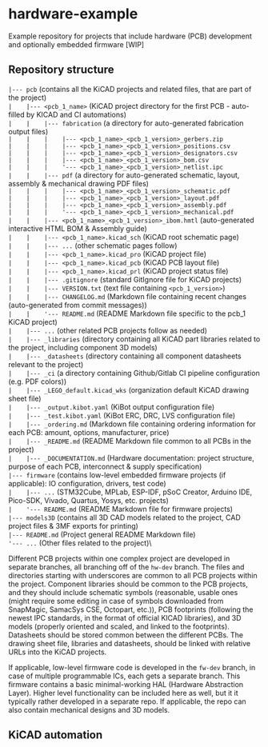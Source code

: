 # hardware-example
Example repository for projects that include hardware (PCB) development and optionally embedded firmware \[WIP\]

## Repository structure
`|--- pcb` (contains all the KiCAD projects and related files, that are part of the project)\
`|    |--- <pcb_1_name>` (KiCAD project directory for the first PCB - auto-filled by KICAD and CI automations)\
`|    |    |--- fabrication` (a directory for auto-generated fabrication output files)\
`|    |    |    |--- <pcb_1_name>_<pcb_1_version>_gerbers.zip`\
`|    |    |    |--- <pcb_1_name>_<pcb_1_version>_positions.csv`\
`|    |    |    |--- <pcb_1_name>_<pcb_1_version>_designators.csv`\
`|    |    |    |--- <pcb_1_name>_<pcb_1_version>_bom.csv`\
`|    |    |    '--- <pcb_1_name>_<pcb_1_version>_netlist.ipc`\
`|    |    |--- pdf` (a directory for auto-generated schematic, layout, assembly & mechanical drawing PDF files)\
`|    |    |    |--- <pcb_1_name>_<pcb_1_version>_schematic.pdf`\
`|    |    |    |--- <pcb_1_name>_<pcb_1_version>_layout.pdf`\
`|    |    |    |--- <pcb_1_name>_<pcb_1_version>_assembly.pdf`\
`|    |    |    '--- <pcb_1_name>_<pcb_1_version>_mechanical.pdf`\
`|    |    |--- <pcb_1_name>_<pcb_1_version>_ibom.hmtl` (auto-generated interactive HTML BOM & Assembly guide)\
`|    |    |--- <pcb_1_name>.kicad_sch` (KiCAD root schematic page)\
`|    |    |--- ...` (other schematic pages follow)\
`|    |    |--- <pcb_1_name>.kicad_pro` (KiCAD project file)\
`|    |    |--- <pcb_1_name>.kicad_pcb` (KiCAD PCB layout file)\
`|    |    |--- <pcb_1_name>.kicad_prl` (KiCAD project status file)\
`|    |    |--- .gitignore` (standard GitIgnore file for KiCAD projects)\
`|    |    |--- VERSION.txt` (text file containing `<pcb_1_version>`)\
`|    |    |--- CHANGELOG.md` (Markdown file containing recent changes (auto-generated from commit messages))\
`|    |    '--- README.md` (README Markdown file specific to the pcb_1 KiCAD project)\
`|    |--- ...` (other related PCB projects follow as needed)\
`|    |--- _libraries` (directory containing all KiCAD part libraries related to the project, including component 3D models)\
`|    |--- _datasheets` (directory containing all component datasheets relevant to the project)\
`|    |--- _ci` (a directory containing Github/Gitlab CI pipeline configuration (e.g. PDF colors))\
`|    |--- _LEGO_default.kicad_wks` (organization default KiCAD drawing sheet file)\
`|    |--- _output.kibot.yaml` (KiBot output configuration file)\
`|    |--- _test.kibot.yaml` (KiBot ERC, DRC, LVS configuration file)\
`|    |--- _ordering.md` (Markdown file containing ordering information for each PCB: amount, options, manufacturer, price)\
`|    |--- _README.md` (README Markdown file common to all PCBs in the project)\
`|    |--- _DOCUMENTATION.md` (Hardware documentation: project structure, purpose of each PCB, interconnect & supply specification)\
`|--- firmware` (contains low-level embedded firmware projects (if applicable): IO configuration, drivers, test code)\
`|    |--- ...` (STM32Cube, MPLab, ESP-IDF, pSoC Creator, Arduino IDE, Pico-SDK, Vivado, Quartus, Yosys, etc. projects)\
`|    '--- README.md` (README Markdown file for firmware projects)\
`|--- models3D` (contains all 3D CAD models related to the project, CAD project files & 3MF exports for printing)\
`|--- README.md` (Project general README Markdown file)\
`'--- ...` (Other files related to the project)\

Different PCB projects within one complex project are developed in separate branches, all branching off of the `hw-dev` branch. The files and directories starting with underscores are common to all PCB projects within the project. Component libraries should be common to the PCB projects, and they should include schematic symbols (reasonable, usable ones (might require some editing in case of symbols downloaded from SnapMagic, SamacSys CSE, Octopart, etc.)), PCB footprints (following the newest IPC standards, in the format of official KICAD libraries), and 3D models (properly oriented and scaled, and linked to the footprints). Datasheets should be stored common between the different PCBs. The drawing sheet file, libraries and datasheets, should be linked with relative URLs into the KiCAD projects.

If applicable, low-level firmware code is developed in the `fw-dev` branch, in case of multiple programmable ICs, each gets a separate branch. This firmware contains a basic minimal-working HAL (Hardware Abstraction Layer). Higher level functionality can be included here as well, but it it typically rather developed in a separate repo. If applicable, the repo can also contain mechanical designs and 3D models.

## KiCAD automation
